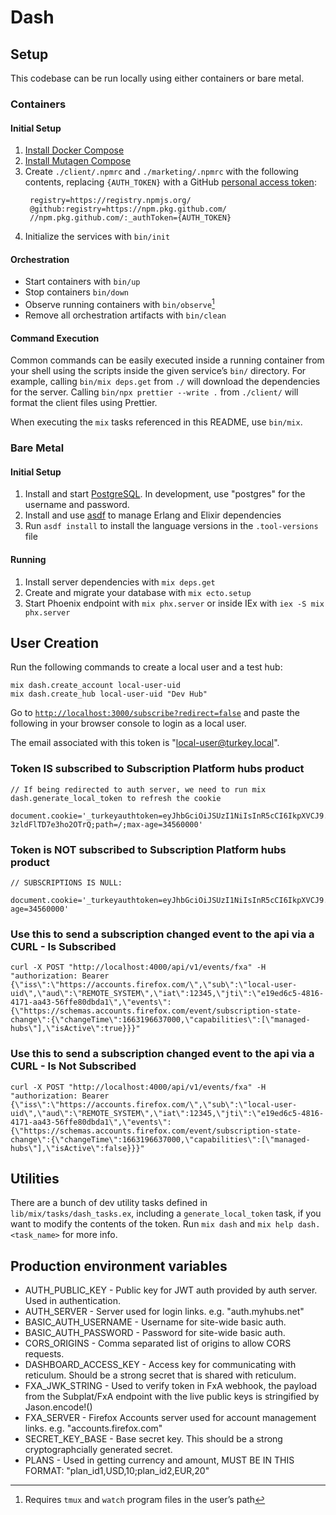 # Dash

## Setup

This codebase can be run locally using either containers or bare metal.

### Containers

#### Initial Setup

1. [Install Docker Compose](https://docs.docker.com/compose/install)
2. [Install Mutagen Compose](https://github.com/mutagen-io/mutagen-compose#system-requirements)
3. Create `./client/.npmrc` and `./marketing/.npmrc` with the following contents, replacing
   `{AUTH_TOKEN}` with a GitHub
   [personal access token](https://docs.github.com/en/authentication/keeping-your-account-and-data-secure/creating-a-personal-access-token):
   ```
    registry=https://registry.npmjs.org/
    @github:registry=https://npm.pkg.github.com/
    //npm.pkg.github.com/:_authToken={AUTH_TOKEN}
   ```
4. Initialize the services with `bin/init`

#### Orchestration

- Start containers with `bin/up`
- Stop containers `bin/down`
- Observe running containers with `bin/observe`[^1]
- Remove all orchestration artifacts with `bin/clean`

[^1]: Requires `tmux` and `watch` program files in the user’s path

#### Command Execution

Common commands can be easily executed inside a running container from your
shell using the scripts inside the given service’s `bin/` directory. For
example, calling `bin/mix deps.get` from `./` will download the dependencies
for the server. Calling `bin/npx prettier --write .` from `./client/` will
format the client files using Prettier.

When executing the `mix` tasks referenced in this README, use `bin/mix`.

### Bare Metal

#### Initial Setup

1. Install and start [PostgreSQL](https://www.postgresql.org/). In development,
   use "postgres" for the username and password.
2. Install and use [asdf](https://asdf-vm.com/) to manage Erlang and Elixir dependencies
3. Run `asdf install` to install the language versions in the `.tool-versions` file

#### Running

1. Install server dependencies with `mix deps.get`
2. Create and migrate your database with `mix ecto.setup`
3. Start Phoenix endpoint with `mix phx.server` or inside IEx with `iex -S mix phx.server`

## User Creation

Run the following commands to create a local user and a test hub:

```
mix dash.create_account local-user-uid
mix dash.create_hub local-user-uid "Dev Hub"
```

Go to [`http://localhost:3000/subscribe?redirect=false`](http://localhost:3000/subscribe?redirect=false) and paste the following in your browser console to login as a local user.

The email associated with this token is "local-user@turkey.local".

### Token IS subscribed to Subscription Platform hubs product

```
// If being redirected to auth server, we need to run mix dash.generate_local_token to refresh the cookie

document.cookie='_turkeyauthtoken=eyJhbGciOiJSUzI1NiIsInR5cCI6IkpXVCJ9.eyJleHAiOjMyNTAzNjgwMDAwLCJmeGFfY2FuY2VsX2F0X3BlcmlvZF9lbmQiOmZhbHNlLCJmeGFfY3VycmVudF9wZXJpb2RfZW5kIjoxNjc0NzYwMTkwLCJmeGFfZGlzcGxheU5hbWUiOiJMb2NhbCBVc2VyIiwiZnhhX2VtYWlsIjoibG9jYWwtdXNlckB0dXJrZXkubG9jYWwiLCJmeGFfcGljIjoiaHR0cDovL2xvY2FsaG9zdDo0MDAwL2ltYWdlcy9sb2NhbC11c2VyLnN2ZyIsImZ4YV9wbGFuX2lkIjoicHJpY2VfMTIzIiwiZnhhX3N1YnNjcmlwdGlvbnMiOlsibWFuYWdlZC1odWJzIl0sImlhdCI6MTY2NDY1OTAwMywic3ViIjoibG9jYWwtdXNlci11aWQifQ.LH_TOuHCVi3pM6z08CB_gCBdtEjMYoPTctoG72SOnYU_isrbYgCDwbk2VafRrpLMFUT-3zldFlTD7e3ho2OTrQ;path=/;max-age=34560000'

```

### Token is NOT subscribed to Subscription Platform hubs product

```
// SUBSCRIPTIONS IS NULL:

document.cookie='_turkeyauthtoken=eyJhbGciOiJSUzI1NiIsInR5cCI6IkpXVCJ9.eyJleHAiOjMyNTAzNjgwMDAwLCJmeGFfY2FuY2VsX2F0X3BlcmlvZF9lbmQiOmZhbHNlLCJmeGFfY3VycmVudF9wZXJpb2RfZW5kIjowLCJmeGFfZGlzcGxheU5hbWUiOiJMb2NhbCBVc2VyIiwiZnhhX2VtYWlsIjoibG9jYWwtdXNlckB0dXJrZXkubG9jYWwiLCJmeGFfcGljIjoiaHR0cDovL2xvY2FsaG9zdDo0MDAwL2ltYWdlcy9sb2NhbC11c2VyLnN2ZyIsImZ4YV9wbGFuX2lkIjoiIiwiZnhhX3N1YnNjcmlwdGlvbnMiOm51bGwsImlhdCI6MTY2NDY1OTAwMywic3ViIjoibG9jYWwtdXNlci11aWQifQ.st0ALbXyEU34g_Boc7QZ6NLslAs51uIjNoBAXn1HEO5c6xgFofiXmQhsyEbUIUWp9FvhKJosc6BrI9gvRcp0SA;path=/;max-age=34560000'

```

### Use this to send a subscription changed event to the api via a CURL - Is Subscribed

```
curl -X POST "http://localhost:4000/api/v1/events/fxa" -H "authorization: Bearer {\"iss\":\"https://accounts.firefox.com/\",\"sub\":\"local-user-uid\",\"aud\":\"REMOTE_SYSTEM\",\"iat\":12345,\"jti\":\"e19ed6c5-4816-4171-aa43-56ffe80dbda1\",\"events\":{\"https://schemas.accounts.firefox.com/event/subscription-state-change\":{\"changeTime\":1663196637000,\"capabilities\":[\"managed-hubs\"],\"isActive\":true}}}"
```

### Use this to send a subscription changed event to the api via a CURL - Is Not Subscribed

```
curl -X POST "http://localhost:4000/api/v1/events/fxa" -H "authorization: Bearer {\"iss\":\"https://accounts.firefox.com/\",\"sub\":\"local-user-uid\",\"aud\":\"REMOTE_SYSTEM\",\"iat\":12345,\"jti\":\"e19ed6c5-4816-4171-aa43-56ffe80dbda1\",\"events\":{\"https://schemas.accounts.firefox.com/event/subscription-state-change\":{\"changeTime\":1663196637000,\"capabilities\":[\"managed-hubs\"],\"isActive\":false}}}"
```

## Utilities

There are a bunch of dev utility tasks defined in `lib/mix/tasks/dash_tasks.ex`, including a `generate_local_token` task, if you want to modify the contents of the token.
Run `mix dash` and `mix help dash.<task_name>` for more info.

## Production environment variables

- AUTH_PUBLIC_KEY - Public key for JWT auth provided by auth server. Used in authentication.
- AUTH_SERVER - Server used for login links. e.g. "auth.myhubs.net"
- BASIC_AUTH_USERNAME - Username for site-wide basic auth.
- BASIC_AUTH_PASSWORD - Password for site-wide basic auth.
- CORS_ORIGINS - Comma separated list of origins to allow CORS requests.
- DASHBOARD_ACCESS_KEY - Access key for communicating with reticulum. Should be a strong secret that is shared with reticulum.
- FXA_JWK_STRING - Used to verify token in FxA webhook, the payload from the Subplat/FxA endpoint with the live public keys is stringified by Jason.encode!()
- FXA_SERVER - Firefox Accounts server used for account management links. e.g. "accounts.firefox.com"
- SECRET_KEY_BASE - Base secret key. This should be a strong cryptographcially generated secret.
- PLANS - Used in getting currency and amount, MUST BE IN THIS FORMAT: "plan_id1,USD,10;plan_id2,EUR,20"
